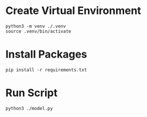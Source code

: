 # Create Virtual Environment
```
python3 -m venv ./.venv
source .venv/bin/activate
```

# Install Packages
```
pip install -r requirements.txt
```

# Run Script
```
python3 ./model.py
```
